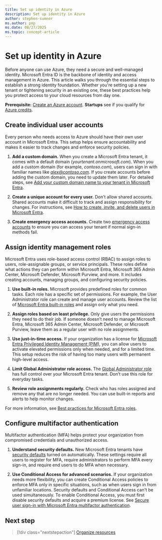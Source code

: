 ```yaml
---
title: Set up identity in Azure
description: Set up identity in Azure
author: stephen-sumner
ms.author: pnp
ms.date: 08/27/2025
ms.topic: concept-article
---
```



# Set up identity in Azure

Before anyone can use Azure, they need a secure and well-managed identity. Microsoft Entra ID is the backbone of identity and access management in Azure. This article walks you through the essential steps to establish a strong identity foundation. Whether you're setting up a new tenant or tightening security in an existing one, these best practices help you protect access to your cloud resources from day one.

**Prerequisite:** [Create an Azure account](https://azure.microsoft.com/pricing/purchase-options/azure-account?cid=msft_learn). **Startups** see if you qualify for [Azure credits](https://www.microsoft.com/startups).

## Create individual user accounts

Every person who needs access to Azure should have their own user account in Microsoft Entra. This setup helps ensure accountability and makes it easier to track changes and enforce security policies.

1. **Add a custom domain.** When you create a Microsoft Entra tenant, it comes with a default domain (*yourtenant.onmicrosoft.com*). When you add a custom domain (for example, *contoso.com*), users can sign in with familiar names like *alex@contoso.com*. If you create accounts before adding the custom domain, you need to update them later. For detailed steps, see [Add your custom domain name to your tenant in Microsoft Entra](/entra/fundamentals/add-custom-domain).

1. **Create a unique account for every user.** Don't allow shared accounts. Shared accounts make it difficult to track and assign responsibility for changes. For instructions, see [How to create, invite, and delete users in Microsoft Entra](/entra/fundamentals/how-to-create-delete-users).

1. **Create emergency access accounts.** Create two [emergency access accounts](/entra/identity/role-based-access-control/security-emergency-access) to ensure you can access your tenant if normal sign-in methods fail.

## Assign identity management roles

Microsoft Entra uses role-based access control (RBAC) to assign roles to users, role-assignable groups, or service principals. These roles define what actions they can perform within Microsoft Entra, Microsoft 365 Admin Center, Microsoft Defender, Microsoft Purview, and more. It includes creating accounts, managing groups, and configuring security policies.

1. **Use built-in roles.** Microsoft provides predefined roles for common tasks. Each role has a specific set of permissions. For example, the User Administrator role can create and manage user accounts. Review the list of [Microsoft Entra built-in roles](/entra/identity/role-based-access-control/permissions-reference) and assign only what you need.

2. **Assign roles based on least privilege.** Only give users the permissions they need to do their job. If someone doesn’t need to manage Microsoft Entra, Microsoft 365 Admin Center, Microsoft Defender, or Microsoft Purview, leave them as a regular user with no role assignments.

3. **Use just-in-time access.** If your organization has a license for [Microsoft Entra Privileged Identity Management (PIM)](/entra/id-governance/privileged-identity-management/pim-configure), you can allow users to activate elevated permissions only when needed, and for a limited time. This setup reduces the risk of having too many users with permanent high-level access.

4. **Limit Global Administrator role access.** The [Global Administrator role](/entra/identity/role-based-access-control/permissions-reference#global-administrator) has full control over your Microsoft Entra tenant. Don't use this role for everyday tasks.

5. **Review role assignments regularly.** Check who has roles assigned and remove any that are no longer needed. You can use built-in reports and alerts to help monitor changes.

For more information, see [Best practices for Microsoft Entra roles](/entra/identity/role-based-access-control/best-practices).

## Configure multifactor authentication

Multifactor authentication (MFA) helps protect your organization from compromised credentials and unauthorized access.

1. **Understand security defaults.** New Microsoft Entra tenants have [security defaults](/entra/fundamentals/security-defaults) turned on automatically. These settings require all users to register for MFA, require administrators to perform MFA every sign-in, and require end users to do MFA when necessary.

1. **Use Conditional Access for advanced scenarios.** If your organization needs more flexibility, you can create Conditional Access policies to enforce MFA only in specific situations, such as when users sign in from unfamiliar locations. Security defaults and Conditional Access can't be used simultaneously. To enable Conditional Access, you must first disable security defaults and acquire a premium license. See [Secure user sign-in with Microsoft Entra multifactor authentication](/entra/identity/authentication/tutorial-enable-azure-mfa).

## Next step

> [!div class="nextstepaction"]
> [Organize resources](./organize-resources.md)
